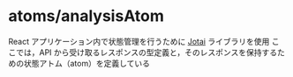 # atoms/analysisAtom
React アプリケーション内で状態管理を行うために [Jotai](https://github.com/pmndrs/jotai) ライブラリを使用
ここでは，API から受け取るレスポンスの型定義と，そのレスポンスを保持するための状態アトム（atom）を定義している


